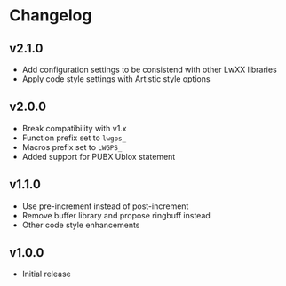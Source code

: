 # Changelog

## v2.1.0

- Add configuration settings to be consistend with other LwXX libraries
- Apply code style settings with Artistic style options

## v2.0.0

- Break compatibility with v1.x
- Function prefix set to `lwgps_`
- Macros prefix set to `LWGPS_`
- Added support for PUBX Ublox statement

## v1.1.0

- Use pre-increment instead of post-increment
- Remove buffer library and propose ringbuff instead
- Other code style enhancements

## v1.0.0

- Initial release

